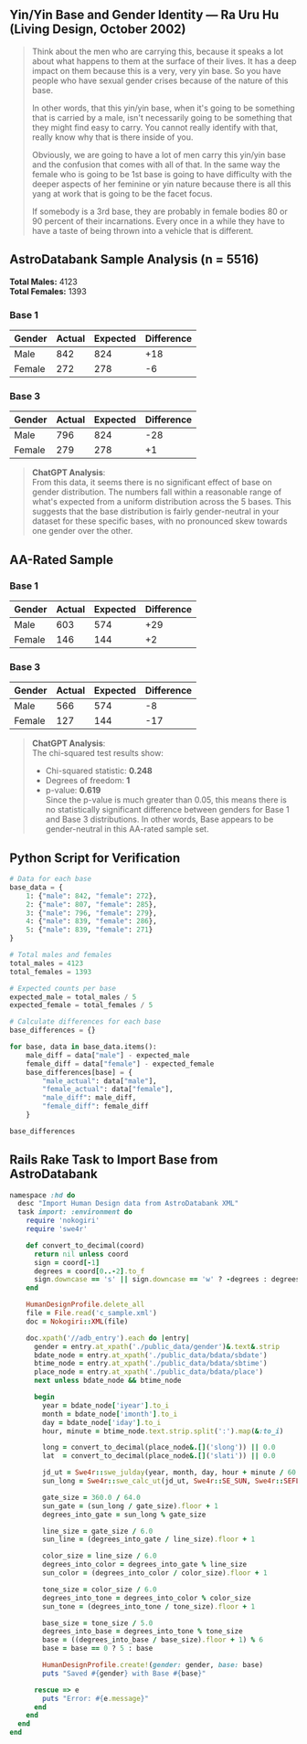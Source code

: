 
## Yin/Yin Base and Gender Identity — Ra Uru Hu (Living Design, October 2002)

> Think about the men who are carrying this, because it speaks a lot about what happens to them at the surface of their lives. It has a deep impact on them because this is a very, very yin base. So you have people who have sexual gender crises because of the nature of this base.
>
> In other words, that this yin/yin base, when it's going to be something that is carried by a male, isn't necessarily going to be something that they might find easy to carry. You cannot really identify with that, really know why that is there inside of you.
>
> Obviously, we are going to have a lot of men carry this yin/yin base and the confusion that comes with all of that. In the same way the female who is going to be 1st base is going to have difficulty with the deeper aspects of her feminine or yin nature because there is all this yang at work that is going to be the facet focus.
>
> If somebody is a 3rd base, they are probably in female bodies 80 or 90 percent of their incarnations. Every once in a while they have to have a taste of being thrown into a vehicle that is different.

## AstroDatabank Sample Analysis (n = 5516)

**Total Males:** 4123  
**Total Females:** 1393

### Base 1

| Gender | Actual | Expected | Difference |
|--------|--------|----------|------------|
| Male   | 842    | 824      | +18        |
| Female | 272    | 278      | -6         |

### Base 3

| Gender | Actual | Expected | Difference |
|--------|--------|----------|------------|
| Male   | 796    | 824      | -28        |
| Female | 279    | 278      | +1         |

> **ChatGPT Analysis**:  
> From this data, it seems there is no significant effect of base on gender distribution. The numbers fall within a reasonable range of what's expected from a uniform distribution across the 5 bases. This suggests that the base distribution is fairly gender-neutral in your dataset for these specific bases, with no pronounced skew towards one gender over the other.

## AA-Rated Sample

### Base 1

| Gender | Actual | Expected | Difference |
|--------|--------|----------|------------|
| Male   | 603    | 574      | +29        |
| Female | 146    | 144      | +2         |

### Base 3

| Gender | Actual | Expected | Difference |
|--------|--------|----------|------------|
| Male   | 566    | 574      | -8         |
| Female | 127    | 144      | -17        |

> **ChatGPT Analysis**:  
> The chi-squared test results show:  
> - Chi-squared statistic: **0.248**  
> - Degrees of freedom: **1**  
> - p-value: **0.619**  
> Since the p-value is much greater than 0.05, this means there is no statistically significant difference between genders for Base 1 and Base 3 distributions. In other words, Base appears to be gender-neutral in this AA-rated sample set.

## Python Script for Verification

```python
# Data for each base
base_data = {
    1: {"male": 842, "female": 272},
    2: {"male": 807, "female": 285},
    3: {"male": 796, "female": 279},
    4: {"male": 839, "female": 286},
    5: {"male": 839, "female": 271}
}

# Total males and females
total_males = 4123
total_females = 1393

# Expected counts per base
expected_male = total_males / 5
expected_female = total_females / 5

# Calculate differences for each base
base_differences = {}

for base, data in base_data.items():
    male_diff = data["male"] - expected_male
    female_diff = data["female"] - expected_female
    base_differences[base] = {
        "male_actual": data["male"],
        "female_actual": data["female"],
        "male_diff": male_diff,
        "female_diff": female_diff
    }

base_differences
```

## Rails Rake Task to Import Base from AstroDatabank

```ruby
namespace :hd do
  desc "Import Human Design data from AstroDatabank XML"
  task import: :environment do
    require 'nokogiri'
    require 'swe4r'

    def convert_to_decimal(coord)
      return nil unless coord
      sign = coord[-1]
      degrees = coord[0..-2].to_f
      sign.downcase == 's' || sign.downcase == 'w' ? -degrees : degrees
    end

    HumanDesignProfile.delete_all
    file = File.read('c_sample.xml')
    doc = Nokogiri::XML(file)

    doc.xpath('//adb_entry').each do |entry|
      gender = entry.at_xpath('./public_data/gender')&.text&.strip
      bdate_node = entry.at_xpath('./public_data/bdata/sbdate')
      btime_node = entry.at_xpath('./public_data/bdata/sbtime')
      place_node = entry.at_xpath('./public_data/bdata/place')
      next unless bdate_node && btime_node

      begin
        year = bdate_node['iyear'].to_i
        month = bdate_node['imonth'].to_i
        day = bdate_node['iday'].to_i
        hour, minute = btime_node.text.strip.split(':').map(&:to_i)

        long = convert_to_decimal(place_node&.[]('slong')) || 0.0
        lat  = convert_to_decimal(place_node&.[]('slati')) || 0.0

        jd_ut = Swe4r::swe_julday(year, month, day, hour + minute / 60.0)
        sun_long = Swe4r::swe_calc_ut(jd_ut, Swe4r::SE_SUN, Swe4r::SEFLG_SWIEPH)[0]

        gate_size = 360.0 / 64.0
        sun_gate = (sun_long / gate_size).floor + 1
        degrees_into_gate = sun_long % gate_size

        line_size = gate_size / 6.0
        sun_line = (degrees_into_gate / line_size).floor + 1

        color_size = line_size / 6.0
        degrees_into_color = degrees_into_gate % line_size
        sun_color = (degrees_into_color / color_size).floor + 1

        tone_size = color_size / 6.0
        degrees_into_tone = degrees_into_color % color_size
        sun_tone = (degrees_into_tone / tone_size).floor + 1

        base_size = tone_size / 5.0
        degrees_into_base = degrees_into_tone % tone_size
        base = ((degrees_into_base / base_size).floor + 1) % 6
        base = base == 0 ? 5 : base

        HumanDesignProfile.create!(gender: gender, base: base)
        puts "Saved #{gender} with Base #{base}"

      rescue => e
        puts "Error: #{e.message}"
      end
    end
  end
end
```
